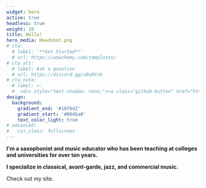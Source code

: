 ```yaml
---
widget: hero
active: true
headless: true
weight: 10
title: Hello!
hero_media: Headshot.png
# cta:
  # label: '**Get Started**'
  # url: https://wowchemy.com/templates/
# cta_alt:
  # label: Ask a question
  # url: https://discord.gg/z8wNYzb
# cta_note:
  # label: >-
  #  <div style="text-shadow: none;"><a class="github-button" href="https://github.com/wowchemy/wowchemy-hugo-themes" data-icon="octicon-star" data-size="large" data-show-count="true" aria-label="Star">Star Wowchemy Website Builder</a></div><div style="text-shadow: none;"><a class="github-button" href="https://github.com/wowchemy/starter-hugo-academic" data-icon="octicon-star" data-size="large" data-show-count="true" aria-label="Star">Star the Academic template</a></div>
design:
  background:
    gradient_end: '#1976d2'
    gradient_start: '#004ba0'
    text_color_light: true
# advanced:
#   css_class: fullscreen
---
```


**I'm a saxophonist and music educator who has been teaching at colleges and universities for over ten years.**

**I specialize in classical, avant-garde, jazz, and commercial music.**

Check out my site.

<!--Custom spacing-->
<div class="mb-3"></div>
<!--GitHub Button JS-->
<script async defer src="https://buttons.github.io/buttons.js"></script>

